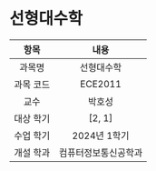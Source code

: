 # 선형대수학
| 항목 | 내용 |
| :-: | :-: |
| 과목명 | 선형대수학 |
| 과목 코드 | ECE2011 |
| 교수 | 박호성 |
| 대상 학기 | [2, 1] |
| 수업 학기 | 2024년 1학기 |
| 개설 학과 | 컴퓨터정보통신공학과 |
